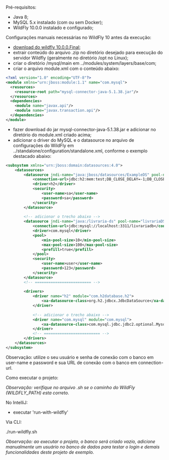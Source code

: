 Pré-requisitos:

- Java 8;
- MySQL 5.x instalado (com ou sem Docker);
- WildFly 10.0.0 instalado e configurado;

Configurações manuais necessárias no WildFly 10 antes da execução:

- [download do wildfly 10.0.0.Final](https://www.wildfly.org/downloads/);
- extrair conteúdo do arquivo .zip no diretório desejado para execução do servidor Wildfly (geralmente no diretório /opt no Linux);
- criar o diretório /mysql/main em ../modules/system/layers/base/com;
- criar o arquivo module.xml com o conteúdo abaixo:

```xml
<?xml version="1.0" encoding="UTF-8"?>
<module xmlns="urn:jboss:module:1.1" name="com.mysql">
  <resources>
    <resource-root path="mysql-connector-java-5.1.38.jar"/>
  </resources>
  <dependencies>
    <module name="javax.api"/>
    <module name="javax.transaction.api"/>
  </dependencies>
</module>
```

- fazer download do jar mysql-connector-java-5.1.38.jar e adicionar no diretório do module.xml criado acima;
- adicionar o driver do MySQL e o datasource no arquivo de configurações do WildFly em ../standalone/configuration/standalone.xml, conforme o exemplo destacado abaixo:

```xml
<subsystem xmlns="urn:jboss:domain:datasources:4.0">
    <datasources>
        <datasource jndi-name="java:jboss/datasources/ExampleDS" pool-name="ExampleDS" enabled="true" use-java-context="true">
            <connection-url>jdbc:h2:mem:test;DB_CLOSE_DELAY=-1;DB_CLOSE_ON_EXIT=FALSE</connection-url>
            <driver>h2</driver>
            <security>
                <user-name>sa</user-name>
                <password>sa</password>
            </security>
        </datasource>
        
        <!-- adicionar o trecho abaixo -->
        <datasource jndi-name="java:/livraria-ds" pool-name="livrariaDS" enabled="true" use-java-context="true">
            <connection-url>jdbc:mysql://localhost:3311/livrariadb</connection-url>
            <driver>com.mysql</driver>
            <pool>
                <min-pool-size>10</min-pool-size>
                <max-pool-size>100</max-pool-size>
                <prefill>true</prefill>
            </pool>
            <security>
                <user-name>user</user-name>
                <password>123</password>
            </security>
        </datasource>
        <!-- ========================= -->
        
        <drivers>
            <driver name="h2" module="com.h2database.h2">
                <xa-datasource-class>org.h2.jdbcx.JdbcDataSource</xa-datasource-class>
            </driver>
            
            <!-- adicionar o trecho abaixo -->
            <driver name="com.mysql" module="com.mysql">
                <xa-datasource-class>com.mysql.jdbc.jdbc2.optional.MysqlXADataSource</xa-datasource-class>
            </driver>
            <!-- ========================= -->
        </drivers>
    </datasources>
</subsystem>
```

Observação: utilize o seu usuário e senha de conexão com o banco em user-name e password e sua URL de conexão com o banco em connection-url.

Como executar o projeto:

*Observação: verifique no arquivo .sh se o caminho do WildFly (WILDFLY_PATH) esta correto.*

No IntelliJ:

- executar 'run-with-wildfly'

Via CLI:

./run-wildfly.sh

*Observação: ao executar o projeto, o banco será criado vazio, adicione manualmente um usuário no banco de dados para testar o login e demais funcionalidades deste projeto de exemplo.*